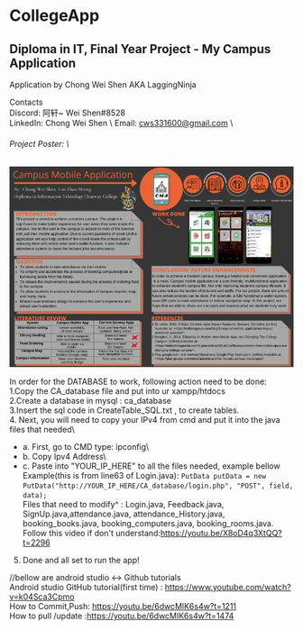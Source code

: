 # CollegeApp
## Diploma in IT, Final Year Project - My Campus Application
Application by Chong Wei Shen AKA LaggingNinja

Contacts \
Discord: 阿轩~ Wei Shen#8528 \
LinkedIn: Chong Wei Shen \\
Email: cws331600@gmail.com \

###### Project Poster: \
![](Program_Screenshots/CMAproject_Poster.png)

In order for the DATABASE to work, following action need to be done:\
1.Copy the CA_database file and put into ur xampp/htdocs\
2.Create a database in mysql : ca_database\
3.Insert the sql code in CreateTable_SQL.txt , to create tables.\
4. Next, you will need to copy your IPv4 from cmd and put it into the java files that needed\
 - a. First, go to CMD type: ipconfig\
 - b. Copy Ipv4 Address\
 - c. Paste into "YOUR_IP_HERE" to all the files needed, example bellow\
Example(this is from line63 of Login.java): ```PutData putData = new PutData("http://YOUR_IP_HERE/CA_database/login.php", "POST", field, data);```\
Files that need to modify^ : Login.java, Feedback.java, SignUp.java,attendance.java, attendance_History.java, booking_books.java, booking_computers.java, booking_rooms.java.\
Follow this video if don't understand:https://youtu.be/X8oD4q3XtQQ?t=2296 <br/>
5. Done and all set to run the app!



//bellow are android studio <-> Github tutorials <br/>
Android studio GitHub tutorial(first time) : https://www.youtube.com/watch?v=k04Sca3Cpmo <br/>
How to Commit,Push: https://youtu.be/6dwcMlK6s4w?t=1211 <br/>
How to pull /update :https://youtu.be/6dwcMlK6s4w?t=1474
